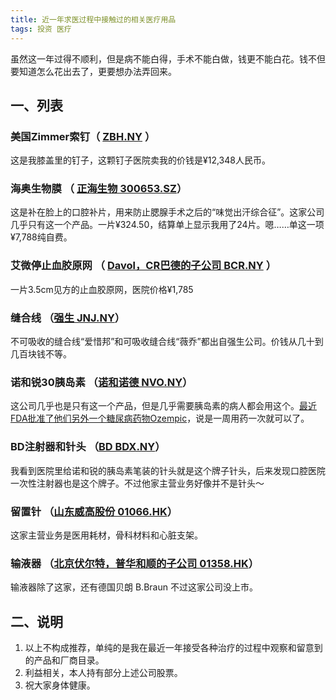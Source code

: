 ```yaml
---
title: 近一年求医过程中接触过的相关医疗用品
tags: 投资 医疗
--- 
```


虽然这一年过得不顺利，但是病不能白得，手术不能白做，钱更不能白花。钱不但要知道怎么花出去了，更要想办法弄回来。
<!--more-->
## 一、列表

### 美国Zimmer索钉（ [ZBH.NY](https://xueqiu.com/S/ZBH) ）
这是我膝盖里的钉子，这颗钉子医院卖我的价钱是¥12,348人民币。

### 海奥生物膜 （ [正海生物 300653.SZ](https://xueqiu.com/S/SZ300653)）
这是补在脸上的口腔补片，用来防止腮腺手术之后的“味觉出汗综合征”。这家公司几乎只有这一个产品。一片¥324.50，结算单上显示我用了24片。嗯……单这一项¥7,788纯自费。

### 艾微停止血胶原网 （ [Davol，CR巴德的子公司 BCR.NY](https://xueqiu.com/S/BCR) ）
一片3.5cm见方的止血胶原网，医院价格¥1,785

### 缝合线 （[强生 JNJ.NY](https://xueqiu.com/S/JNJ)）
不可吸收的缝合线“爱惜邦”和可吸收缝合线“薇乔”都出自强生公司。价钱从几十到几百块钱不等。

### 诺和锐30胰岛素 （[诺和诺德 NVO.NY](https://xueqiu.com/S/NVO)）
这公司几乎也是只有这一个产品，但是几乎需要胰岛素的病人都会用这个。[最近FDA批准了他们另外一个糖尿病药物Ozempic](http://yao.dxy.cn/article/540345)，说是一周用药一次就可以了。

### BD注射器和针头 （[BD BDX.NY](https://xueqiu.com/S/BDX)）
我看到医院里给诺和锐的胰岛素笔装的针头就是这个牌子针头，后来发现口腔医院一次性注射器也是这个牌子。不过他家主营业务好像并不是针头～

### 留置针 （[山东威高股份 01066.HK](https://xueqiu.com/S/01066)）
这家主营业务是医用耗材，骨科材料和心脏支架。

### 输液器 （[北京伏尔特，普华和顺的子公司 01358.HK](https://xueqiu.com/S/01358)）
输液器除了这家，还有德国贝朗 B.Braun 不过这家公司没上市。

## 二、说明
1. 以上不构成推荐，单纯的是我在最近一年接受各种治疗的过程中观察和留意到的产品和厂商目录。
2. 利益相关，本人持有部分上述公司股票。
3. 祝大家身体健康。



